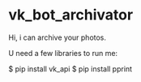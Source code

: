 # vk_bot_archivator
Hi, i can archive your photos.

U need a few libraries to run me:

$ pip install vk_api
$ pip install pprint
